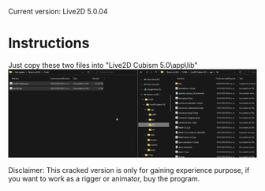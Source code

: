 Current version: Live2D 5.0.04

# Instructions
Just copy these two files into "Live2D Cubism 5.0\app\lib"
![Example](https://raw.githubusercontent.com/Mecogumi/Live2D-Crack/main/Example/Example.gif?token=GHSAT0AAAAAACOMCDR5KI75GKKQFTUGZOJMZPJDW3Q)

Disclaimer: This cracked version is only for gaining experience purpose, if you want to work as a rigger or animator, buy the program.
